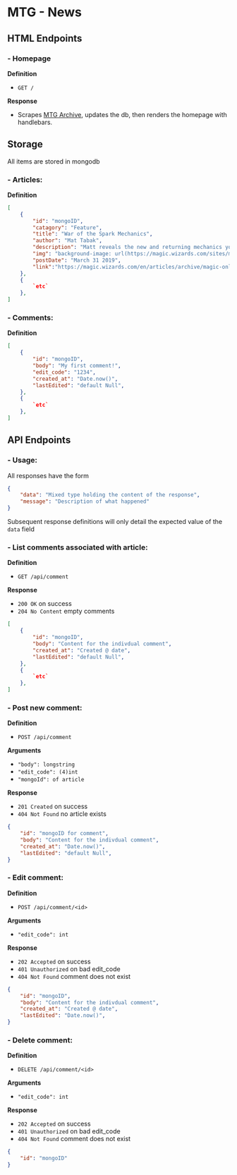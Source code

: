 # MTG - News

## HTML Endpoints

### - Homepage

**Definition**
- `GET /`

**Response**
- Scrapes [MTG Archive](https://magic.wizards.com/en/articles/archive), updates the db, then renders the homepage with handlebars.

## Storage
All items are stored in mongodb

### - Articles:

**Definition**
```json
[
    {
        "id": "mongoID",
        "catagory": "Feature",
        "title": "War of the Spark Mechanics",
        "author": "Mat Tabak",
        "description": "Matt reveals the new and returning mechanics you'll see as Nicol Bolas executes his endgame in War of the Spark!",
        "img": "background-image: url(https://magic.wizards.com/sites/mtg/files/images/hero/UABkA31Czn_icon.jpg);",
        "postDate": "March 31 2019",
        "link":"https://magic.wizards.com/en/articles/archive/magic-online/magic-online-announcements-march-2019-03-26",
    },
    {
        `etc`
    },
]
```

### - Comments:

**Definition**
```json
[
    {
        "id": "mongoID",
        "body": "My first comment!", 
        "edit_code": "1234", 
        "created_at": "Date.now()",
        "lastEdited": "default Null", 
    },
    {
        `etc`
    },
]
```
## API Endpoints

### - Usage:
All responses have the form

```json
{
    "data": "Mixed type holding the content of the response",
    "message": "Description of what happened"
}
```

Subsequent response definitions will only detail the expected value of the `data` field

### - List comments associated with article:

**Definition**
- `GET /api/comment`

**Response**
- `200 OK` on success
- `204 No Content` empty comments

```json
[
    {
        "id": "mongoID",
        "body": "Content for the indivdual comment",
        "created_at": "Created @ date",
        "lastEdited": "default Null",
    },
    {
        `etc`
    },
]
```

### - Post new comment:

**Definition**
- `POST /api/comment`

**Arguments**
- `"body": longstring`
- `"edit_code": (4)int`
- `"mongoId": of article`

**Response**
- `201 Created` on success
- `404 Not Found` no article exists

```json
{
    "id": "mongoID for comment",
    "body": "Content for the indivdual comment",
    "created_at": "Date.now()",
    "lastEdited": "default Null",
}
```

### - Edit comment:

**Definition**
- `POST /api/comment/<id>`

**Arguments**
- `"edit_code": int`

**Response**
- `202 Accepted` on success
- `401 Unauthorized` on bad edit_code
- `404 Not Found` comment does not exist

```json
{
    "id": "mongoID",
    "body": "Content for the indivdual comment",
    "created_at": "Created @ date",
    "lastEdited": "Date.now()",
}
```

### - Delete comment:

**Definition**
- `DELETE /api/comment/<id>`

**Arguments**
- `"edit_code": int`

**Response**
- `202 Accepted` on success
- `401 Unauthorized` on bad edit_code
- `404 Not Found` comment does not exist

```json
{
    "id": "mongoID"
}
```